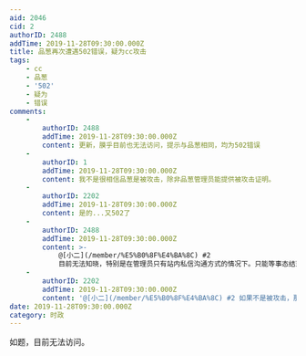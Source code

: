 ```yaml
---
aid: 2046
cid: 2
authorID: 2488
addTime: 2019-11-28T09:30:00.000Z
title: 品葱再次遭遇502错误，疑为cc攻击
tags:
    - cc
    - 品葱
    - '502'
    - 疑为
    - 错误
comments:
    -
        authorID: 2488
        addTime: 2019-11-28T09:30:00.000Z
        content: 更新，膜乎目前也无法访问，提示与品葱相同，均为502错误
    -
        authorID: 1
        addTime: 2019-11-28T09:30:00.000Z
        content: 我不是很相信品葱是被攻击，除非品葱管理员能提供被攻击证明。
    -
        authorID: 2202
        addTime: 2019-11-28T09:30:00.000Z
        content: 是的...又502了
    -
        authorID: 2488
        addTime: 2019-11-28T09:30:00.000Z
        content: >-
            @[小二](/member/%E5%B0%8F%E4%BA%8C) #2
            目前无法知晓，特别是在管理员只有站内私信沟通方式的情况下。只能等事态结束后admin发通稿。
    -
        authorID: 2202
        addTime: 2019-11-28T09:30:00.000Z
        content: '@[小二](/member/%E5%B0%8F%E4%BA%8C) #2 如果不是被攻击，那会是什么原因？'
date: 2019-11-28T09:30:00.000Z
category: 时政
---
```


如题，目前无法访问。
